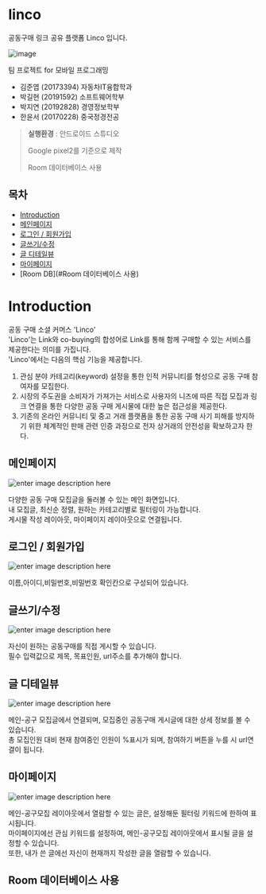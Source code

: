 # linco
공동구매 링크 공유 플랫폼 Linco 입니다.

![image](https://user-images.githubusercontent.com/56578913/140436467-5088aeab-d774-4e69-bc89-c8bd6a28d934.png)

팀 프로젝트 for 모바일 프로그래밍 <br />
- 김준엽 (20173394) 자동차IT융합학과 <br />
- 박길현 (20191592) 소프트웨어학부<br />
- 박지연 (20192828) 경영정보학부 <br />
- 한윤서 (20170228) 중국정경전공 <br />

> **실행환경** : 안드로이드 스튜디오
> 
> Google pixel2를 기준으로 제작
> 
> Room 데이터베이스 사용

## 목차
- [Introduction](#Introduction)
- [메인페이지](#메인페이지)
- [로그인 / 회원가입](#로그인-/-회원가입)
- [글쓰기/수정](#글쓰기/수정)
- [글 디테일뷰](#글-디테일뷰)
- [마이페이지](#마이페이지)
- [Room DB](#Room 데이터베이스 사용)



# Introduction

공동 구매 소셜 커머스 'Linco'<br />
'Linco'는 Link와 co-buying의 합성어로 Link를 통해 함께 구매할 수 있는 서비스를 제공한다는 의미를 가집니다. <br />
'Linco'에서는 다음의 핵심 기능을 제공합니다. 
1. 관심 분야 카테고리(keyword) 설정을 통한 인적 커뮤니티를 형성으로 공동 구매 참여자를 모집한다.
2. 시장의 주도권을 소비자가 가져가는 서비스로 사용자의 니즈에 따른 직접 모집과 링크 연결을 통한 다양한 공동 구매 게시물에 대한 높은 접근성을 제공한다.
3. 기존의 온라인 커뮤니티 및 중고 거래 플랫폼을 통한 공동 구매 사기 피해를 방지하기 위한 체계적인 판매 관련 인증 과정으로 전자 상거래의 안전성을 확보하고자 한다.

## 메인페이지
![enter image description here](https://user-images.githubusercontent.com/81306023/143718522-52dde321-82d1-45d1-a34d-57b99ed5eac0.png)

다양한 공동 구매 모집글을 둘러볼 수 있는 메인 화면입니다.<br />
내 모집글, 최신순 정렬, 원하는 카테고리별로 필터링이 가능합니다.<br />
게시물 작성 레이아웃, 마이페이지 레이아웃으로 연결됩니다.


## 로그인 / 회원가입
![enter image description here](https://user-images.githubusercontent.com/81306023/143718520-2956cd31-44ea-4e46-a038-f8f94032e30d.png)

이름,아이디,비밀번호,비밀번호 확인칸으로 구성되어 있습니다.




## 글쓰기/수정
![enter image description here](https://user-images.githubusercontent.com/81306023/143718519-12297d94-73e4-4527-b203-c2889c6ab259.png)

자신이 원하는 공동구매를 직접 게시할 수 있습니다.<br /> 필수 입력값으로 제목, 목표인원, url주소를 추가해야 합니다.

## 글 디테일뷰
![enter image description here](https://user-images.githubusercontent.com/81306023/143718517-28e0d9e2-4942-419a-a702-1fb3b80a9e90.png)

메인-공구 모집글에서 연결되며, 모집중인 공동구매 게시글에 대한 상세 정보를 볼 수 있습니다. <br />
총 모집인원 대비 현재 참여중인 인원이 %표시가 되며, 참여하기 버튼을 누를 시 url연결이 됩니다. 

## 마이페이지
![enter image description here](https://user-images.githubusercontent.com/81306023/143718521-e8880e59-6373-499e-86a2-3f358a9fe419.png)

메인-공구모집 레이아웃에서 열람할 수 있는 글은, 설정해둔 필터링 키워드에 한하여 표시됩니다. <br />
마이페이지에선 관심 키워드를 설정하여, 메인-공구모집 레이아웃에서 표시될 글을 설정할 수 있습니다.<br />또한, 내가 쓴 글에선 자신이 현재까지 작성한 글을 열람할 수 있습니다.

## Room 데이터베이스 사용

